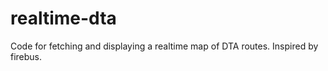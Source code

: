 realtime-dta
============

Code for fetching and displaying a realtime map of DTA routes. Inspired by firebus. 